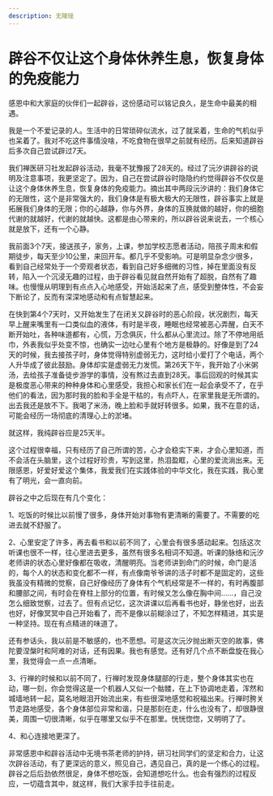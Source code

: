 ```yaml
---
description: 无陵瑶
---
```


# 辟谷不仅让这个身体休养生息，恢复身体的免疫能力

感恩中和大家庭的伙伴们一起辟谷，这份感动可以铭记良久，是生命中最美的相遇。

我是一个不爱记录的人。生活中的日常琐碎似流水，过了就呆着，生命的气机似乎也呆着了。我对不吃这件事情没啥，不吃食物在很早之前就有经历。后来知道辟谷后多次自己尝试辟过7天。

我们禅医研习社发起辟谷活动，我毫不犹豫报了28天的。经过了沅汐讲辟谷的说明及注意事项，我更坚定了。因为，自己在尝试辟谷时隐隐约约觉得辟谷不仅仅是让这个身体休养生息，恢复身体的免疫能力。摘出其中两段沅汐讲的：我们身体它的无限性，这个是非常强大的，我们身体是有极大极大的无限性，辟谷事实上就是拓展我们身体的无限；你的心越静，你与外界，身体的互换就做的越好，你的细胞代谢的就越好，代谢的就越快。这都是由心带来的，所以辟谷说来说去，一个核心就是放下，还有一个心静。

我前面3个7天，接送孩子，家务，上课，参加学校志愿者活动，陪孩子周末和假期徒步，每天至少10公里，来回开车。都几乎不受影响。可是明显杂念少很多，看到自己经常处于一个旁观者状态，看到自己好多细微的习性，掉在里面没有反转，陷入一个沉浸无趣的过程，由于辟谷看见就自然开始有了超脱，自然有了趣味。也慢慢从明理到有点点入心地感受，开始活起来了点，感受到整体性，不会妄下断论了，反而有深深地感动和有点智慧起来。

在快到第4个7天时，又开始发生了在闭关又辟谷时的恶心阶段，状况剧烈，每天早上醒来嘴里有一口类似血的液体，有时是半夜，睡眠也经常被恶心弄醒，白天不断开始吐，各种味道都有，心慌，万念俱灰，什么都从心里流过。除了不停地用纸巾，外表我似乎处变不惊，也确实一边吐心里有个地方是极静的。好像是到了24天的时候，我去接孩子时，身体觉得特别虚弱无力，这时给小爱打了个电话，两个人升华成了彼此鼓励。身体却实是虚弱无力发慌。第26天下午，我开始了小米粥汤，去给孩子准备徒步游学的事情，没有熬过去直到28天。事后回观的时候其实是极度恶心带来的种种身体和心里感受，我担心和家长们在一起会承受不了，在乎他们的看法，因为那时我的脸和手全是干枯的，有点吓人，在家里我是无所谓的。出去我还是放不下。我喝了米汤，晚上脸和手就好转很多。如果，我不在意的话，可能会经历一场彻底的清理心上的淤堵。

就这样，我纯辟谷应是25天半。

这个过程很幸福，只有经历了自己所谓的苦，心才会稳实下来，才会心里知道，而不会活在头脑里，这个过程好珍贵，写到这里，热泪盈眶，心里的爱流淌出来。无限感恩，好爱好爱这个集体，我爱我们在实践体验的中华文化，我在实践，我心里有了明光，会一直向前。

辟谷之中之后现在有几个变化：

1、吃饭的时候比以前慢了很多，身体开始对事物有更清晰的需要了。不需要的吃进去就不舒服了。

2、心里安定了许多，再去看书和以前不同了，心里会有很多感动起来。包括这次听课也很不一样，往心里进去更多，虽然有很多名相词不知道。听课的脉络和沅汐老师讲的状态心里好像都在吸收，清醒明亮。当老师讲到命门的时候，命门是活的，每个人的状态和变化都不一样，有点像南爷爷讲的活子时都不是固定的，这些我虽没有精微的觉察，自己好像经历了身体有个气机经常是不一样的，有时再腹部和腰部之间，有时会在脊柱上部分的位置，有时候又怎么像在胸中间……，自己没怎么细致觉察，过去了。但有点记忆，这次讲课以后再看书也好，静坐也好，出去也好，好像冥冥中自己开始看了，而不是像以前糊涂过了，不知怎样精进，其实是一种坚持。现在有点精进的味道了。

还有参话头，我以前是不敏感的，也不愿想。可是这次沅汐抛出断灭空的故事，佛陀要涅槃时和阿难的对话，还有因果。我也有感觉。还有好几个点不断盘旋在我心里，我觉得会一点一点清晰。

3、行禅的时候和以前不同了，行禅时发现身体腿部的行走，整个身体其实也在动，哪一刻，你会觉得这是一个机器人又似一个骷髅，在上下协调地走着，浑然和城墙地转一起，莫名地眼泪开始流出来，有些很深地感觉和祝福出来。行禅时胯关节走路地感受，各个身体部位非常和谐，只是那刻在走，什么也没有了，却很静很美，周围一切很清晰，似乎在哪里又似乎不在那里。恍恍惚惚，又明明了了。

4、和心连接地更深了。

 非常感恩中和辟谷活动中无境书茶老师的护持，研习社同学们的坚定和合力，让这次辟谷活动，有了更深远的意义，照见自己，遇见自己，真的是一个练心的过程。辟谷之后后劲依然很足，身体不想吃饭，会知道想吃什么。也会有强烈的过程反应，一切蕴含其中，就这样，我们大家手拉手往前走。


